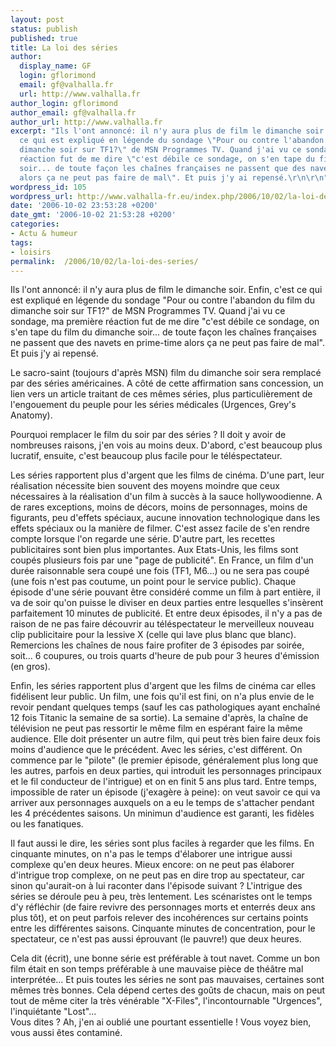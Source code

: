 ```yaml
---
layout: post
status: publish
published: true
title: La loi des séries
author:
  display_name: GF
  login: gflorimond
  email: gf@valhalla.fr
  url: http://www.valhalla.fr
author_login: gflorimond
author_email: gf@valhalla.fr
author_url: http://www.valhalla.fr
excerpt: "Ils l'ont annoncé: il n'y aura plus de film le dimanche soir. Enfin, c'est
  ce qui est expliqué en légende du sondage \"Pour ou contre l'abandon du film du
  dimanche soir sur TF1?\" de MSN Programmes TV. Quand j'ai vu ce sondage, ma première
  réaction fut de me dire \"c'est débile ce sondage, on s'en tape du film du dimanche
  soir... de toute façon les chaînes françaises ne passent que des navets en prime-time
  alors ça ne peut pas faire de mal\". Et puis j'y ai repensé.\r\n\r\n"
wordpress_id: 105
wordpress_url: http://www.valhalla-fr.eu/index.php/2006/10/02/la-loi-des-series/
date: '2006-10-02 23:53:28 +0200'
date_gmt: '2006-10-02 21:53:28 +0200'
categories:
- Actu & humeur
tags:
- loisirs
permalink:  /2006/10/02/la-loi-des-series/
---
```

<p>Ils l'ont annoncé: il n'y aura plus de film le dimanche soir. Enfin, c'est ce qui est expliqué en légende du sondage "Pour ou contre l'abandon du film du dimanche soir sur TF1?" de MSN Programmes TV. Quand j'ai vu ce sondage, ma première réaction fut de me dire "c'est débile ce sondage, on s'en tape du film du dimanche soir... de toute façon les chaînes françaises ne passent que des navets en prime-time alors ça ne peut pas faire de mal". Et puis j'y ai repensé.</p>
<p><a id="more"></a><a id="more-105"></a></p>
<p>Le sacro-saint (toujours d'après MSN) film du dimanche soir sera remplacé par des séries américaines. A côté de cette affirmation sans concession, un lien vers un article traitant de ces mêmes séries, plus particulièrement de l'engouement du peuple pour les séries médicales (Urgences, Grey's Anatomy).</p>
<p>Pourquoi remplacer le film du soir par des séries ? Il doit y avoir de nombreuses raisons, j'en vois au moins deux. D'abord, c'est beaucoup plus lucratif, ensuite, c'est beaucoup plus facile pour le téléspectateur.</p>
<p>Les séries rapportent plus d'argent que les films de cinéma. D'une part, leur réalisation nécessite bien souvent des moyens moindre que ceux nécessaires à la réalisation d'un film à succès à la sauce hollywoodienne. A de rares exceptions, moins de décors, moins de personnages, moins de figurants, peu d'effets spéciaux, aucune innovation technologique dans les effets spéciaux ou la manière de filmer. C'est assez facile de s'en rendre compte lorsque l'on regarde une série. D'autre part, les recettes publicitaires sont bien plus importantes. Aux Etats-Unis, les films sont coupés plusieurs fois par une "page de publicité". En France, un film d'un durée raisonnable sera coupé une fois (TF1, M6...) ou ne sera pas coupé (une fois n'est pas coutume, un point pour le service public). Chaque épisode d'une série pouvant être considéré comme un film à part entière, il va de soir qu'on puisse le diviser en deux parties entre lesquelles s'insèrent parfaitement 10 minutes de publicité. Et entre deux épisodes, il n'y a pas de raison de ne pas faire découvrir au téléspectateur le merveilleux nouveau clip publicitaire pour la lessive X (celle qui lave plus blanc que blanc). Remercions les chaînes de nous faire profiter de 3 épisodes par soirée, soit... 6 coupures, ou trois quarts d'heure de pub pour 3 heures d'émission (en gros).</p>
<p>Enfin, les séries rapportent plus d'argent que les films de cinéma car elles fidélisent leur public. Un film, une fois qu'il est fini, on n'a plus envie de le revoir pendant quelques temps (sauf les cas pathologiques ayant enchaîné 12 fois Titanic la semaine de sa sortie). La semaine d'après, la chaîne de télévision ne peut pas ressortir le même film en espérant faire la même audience. Elle doit présenter un autre film, qui peut très bien faire deux fois moins d'audience que le précédent. Avec les séries, c'est différent. On commence par le "pilote" (le premier épisode, généralement plus long que les autres, parfois en deux parties, qui introduit les personnages principaux et le fil conducteur de l'intrigue) et on en finit 5 ans plus tard. Entre temps, impossible de rater un épisode (j'exagère à peine): on veut savoir ce qui va arriver aux personnages auxquels on a eu le temps de s'attacher pendant les 4 précédentes saisons. Un minimun d'audience est garanti, les fidèles ou les fanatiques.</p>
<p>Il faut aussi le dire, les séries sont plus faciles à regarder que les films. En cinquante minutes, on n'a pas le temps d'élaborer une intrigue aussi complexe qu'en deux heures. Mieux encore: on ne peut pas élaborer d'intrigue trop complexe, on ne peut pas en dire trop au spectateur, car sinon qu'aurait-on à lui raconter dans l'épisode suivant ? L'intrigue des séries se déroule peu à peu, très lentement. Les scénaristes ont le temps d'y réfléchir (de faire revivre des personnages morts et enterrés deux ans plus tôt), et on peut parfois relever des incohérences sur certains points entre les différentes saisons. Cinquante minutes de concentration, pour le spectateur, ce n'est pas aussi éprouvant (le pauvre!) que deux heures.</p>
<p>Cela dit (écrit), une bonne série est préférable à tout navet. Comme un bon film était en son temps préférable à une mauvaise pièce de théâtre mal interprétée... Et puis toutes les séries ne sont pas mauvaises, certaines sont mêmes très bonnes. Cela dépend certes des goûts de chacun, mais on peut tout de même citer la très vénérable "X-Files", l'incontournable "Urgences", l'inquiétante "Lost"...<br />
Vous dites ? Ah, j'en ai oublié une pourtant essentielle ! Vous voyez bien, vous aussi êtes contaminé.</p>

